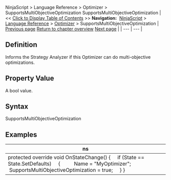 ﻿
NinjaScript \> Language Reference \> Optimizer \> SupportsMultiObjectiveOptimization
SupportsMultiObjectiveOptimization
| \<\< [Click to Display Table of Contents](supportsmultiobjectiveoptimiza.md) \>\> **Navigation:**     [NinjaScript](ninjascript.md) \> [Language Reference](language_reference_wip.md) \> [Optimizer](optimizer.md) \> SupportsMultiObjectiveOptimization | [Previous page](runiteration.md) [Return to chapter overview](optimizer.md) [Next page](performance_metrics.md) |
| --- | --- |
## Definition
Informs the Strategy Analyzer if this Optimizer can do multi\-objective optimizations.
 
## Property Value
A bool value.
 
## Syntax
SupportsMultiObjectiveOptimization

## Examples
| ns |
| --- |
| protected override void OnStateChange() {      if (State \=\= State.SetDefaults)      {           Name \= "MyOptimizer";           SupportsMultiObjectiveOptimization \= true;      } } |
